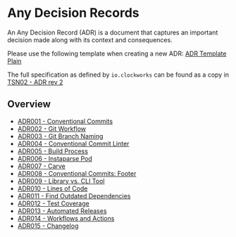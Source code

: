 # Any Decision Records

An Any Decision Record (ADR) is a document that captures an important decision made along with its context and consequences.

Please use the following template when creating a new ADR: [ADR Template Plain](./adr_template.md)

The full specification as defined by `io.clockworks` can be found as a copy in [TSN02 - ADR rev 2](./tsn02-adr_rev2--io-clockworks-tsn.md)

## Overview

- [ADR001 - Conventional Commits](./adr001-conventional_commits.md)
- [ADR002 - Git Workflow](./adr002-git_workflow.md)
- [ADR003 - Git Branch Naming](./adr003-git_branch_naming.md)
- [ADR004 - Conventional Commit Linter](./adr004-conventional_commit_linter.md)
- [ADR005 - Build Process](./adr005-build_process.md)
- [ADR006 - Instaparse Pod](./adr006-instaparse_bb_pod.md)
- [ADR007 - Carve](./adr007-carve.md)
- [ADR008 - Conventional Commits: Footer](./adr008-cc_footer_values.md)
- [ADR009 - Library vs. CLI Tool](./adr009-library_vs_cli_tool.md)
- [ADR010 - Lines of Code](./adr010-tinesofcode.md)
- [ADR011 - Find Outdated Dependencies](./adr011-antq.md)
- [ADR012 - Test Coverage](./adr012-cloverage.md)
- [ADR013 - Automated Releases](./adr013-automated_releases.md)
- [ADR014 - Workflows and Actions](./adr014-workflows.md)
- [ADR015 - Changelog](./adr015-changelog.md)